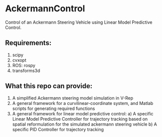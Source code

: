 # AckermannControl
Control of an Ackermann Steering Vehicle using Linear Model Predictive Control.

## Requirements:
1. scipy
2. cvxopt
3. ROS: rospy
4. transforms3d

## What this repo can provide:
1. A simplified Ackermann steering model simulation in V-Rep
2. A general framework for a curvilinear-coordinate system, and Matlab scripts for generating required functions
3. A general framework for linear model predictive control:
  a) A specific Linear Model Predictive Controller for trajectory tracking based on spatial reformulation for the simulated ackermann steering vehicle
  b) A specific PID Controller for trajectory tracking
